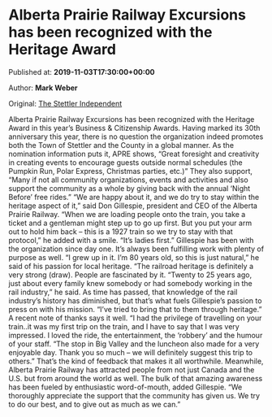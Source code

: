 
# Alberta Prairie Railway Excursions has been recognized with the Heritage Award

Published at: **2019-11-03T17:30:00+00:00**

Author: **Mark Weber**

Original: [The Stettler Independent](https://www.stettlerindependent.com/news/alberta-prairie-railway-excursions-has-been-recognized-with-the-heritage-award/)

Alberta Prairie Railway Excursions has been recognized with the Heritage Award in this year’s Business & Citizenship Awards.
Having marked its 30th anniversary this year, there is no question the organization indeed promotes both the Town of Stettler and the County in a global manner.
As the nomination information puts it, APRE shows, “Great foresight and creativity in creating events to encourage guests outside normal schedules (the Pumpkin Run, Polar Express, Christmas parties, etc.)”
They also support, “Many if not all community organizations, events and activities and also support the community as a whole by giving back with the annual ‘Night Before’ free rides.”
“We are happy about it, and we do try to stay within the heritage aspect of it,” said Don Gillespie, president and CEO of the Alberta Prairie Railway. “When we are loading people onto the train, you take a ticket and a gentleman might step up to go up first. But you put your arm out to hold him back – this is a 1927 train so we try to stay with that protocol,” he added with a smile. “It’s ladies first.”
Gillespie has been with the organization since day one. It’s always been fulfilling work with plenty of purpose as well.
“I grew up in it. I’m 80 years old, so this is just natural,” he said of his passion for local heritage. “The railroad heritage is definitely a very strong (draw). People are fascinated by it.
“Twenty to 25 years ago, just about every family knew somebody or had somebody working in the rail industry,” he said.
As time has passed, that knowledge of the rail industry’s history has diminished, but that’s what fuels Gillespie’s passion to press on with his mission. “I’ve tried to bring that to them through heritage.”
A recent note of thanks says it well. “I had the privilege of travelling on your train..it was my first trip on the train, and I have to say that I was very impressed. I loved the ride, the entertainment, the ‘robbery’ and the humour of your staff.
“The stop in Big Valley and the luncheon also made for a very enjoyable day. Thank you so much – we will definitely suggest this trip to others.”
That’s the kind of feedback that makes it all worthwhile.
Meanwhile, Alberta Prairie Railway has attracted people from not just Canada and the U.S. but from around the world as well. The bulk of that amazing awareness has been fueled by enthusiastic word-of-mouth, added Gillespie.
“We thoroughly appreciate the support that the community has given us. We try to do our best, and to give out as much as we can.”
